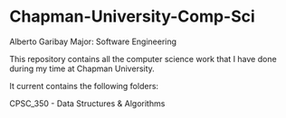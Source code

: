 # Chapman-University-Comp-Sci
Alberto Garibay
Major: Software Engineering

This repository contains all the computer science work that I have done during my time at Chapman University.

It current contains the following folders:

CPSC_350 - Data Structures & Algorithms
